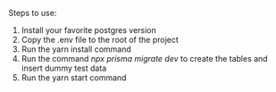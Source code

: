 Steps to use:

1. Install your favorite postgres version
2. Copy the .env file to the root of the project
3. Run the yarn install command
4. Run the command *npx prisma migrate dev* to create the tables and insert dummy test data
5. Run the yarn start command
